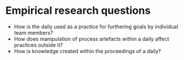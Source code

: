 
# Empirical research questions

- How is the daily used as a practice for furthering goals by individual team members?
- How does manipulation of process artefacts within a daily affect practices outside it?
- How is knowledge created within the proceedings of a daily?

<!--
- When is there too much face-to-face time?
- How do processes stay simple?
- Do dailies help in making tacit

- What is needed for this process to happen?
- How does it happen in practice?
- Are dailies itself a component of this process change or?
-->
